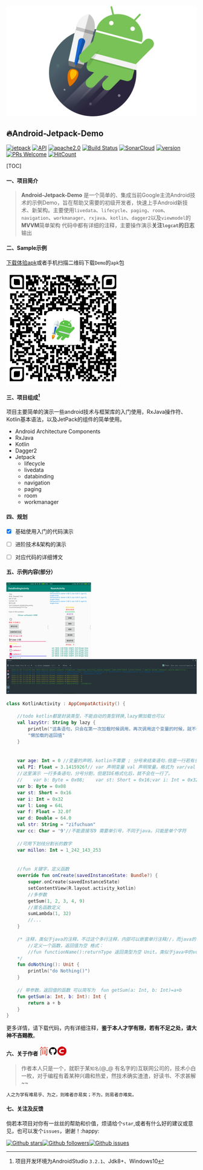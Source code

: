 ![android-jetpack-demo](./images/jetpack-hero.png)

## 🔥Android-Jetpack-Demo

[![jetpack](https://img.shields.io/badge/志威-Jetpack-brightgreen.svg)](https://developer.android.com/jetpack/) [![API](https://img.shields.io/badge/API-21%2B-brightgreen.svg?style=flat)](https://android-arsenal.com/api?level=21) [![apache2.0](https://img.shields.io/badge/license-apache2.0-brightgreen.svg)](./LICENSE) [![Build Status](https://travis-ci.org/zhiwei1990/android-jetpack-demo.svg?branch=master)](https://travis-ci.org/zhiwei1990/android-jetpack-demo) [![SonarCloud](https://sonarcloud.io/api/project_badges/measure?project=zhiwei1990_android-jetpack-demo&metric=alert_status)](https://sonarcloud.io/dashboard?id=zhiwei1990_android-jetpack-demo) [![version](https://img.shields.io/github/release/zhiwei1990/android-jetpack-demo.svg)](https://github.com/zhiwei1990/android-jetpack-demo/releases) [![PRs Welcome](https://img.shields.io/badge/PRs-welcome-brightgreen.svg?style=flat-square)](http://makeapullrequest.com) [![HitCount](http://hits.dwyl.io/zhiwei1990/android-jetpack-demo.svg)](http://hits.dwyl.io/zhiwei1990/android-jetpack-demo)

[TOC]

####  一、项目简介

> **Android-Jetpack-Demo** 是一个简单的、集成当前Google主流Android技术的示例Demo，旨在帮助又需要的初级开发者，快速上手Android新技术、新架构。主要使用`livedata`、`lifecycle`、`paging`、`room`、`navigation`、`workmanager`、`rxjava`、`kotlin`、`dagger2`以及`viewmodel`的**MVVM**简单架构
> 代码中都有详细的注释，主要操作演示**关注`logcat`的日志**输出

#### 二、Sample示例

[下载体验apk](https://raw.githubusercontent.com/zhiwei1990/android-jetpack-demo/master/apk/app-debug.apk)或者手机扫描二维码下载`Demo`的`apk`包

![扫描下载](./images/QR_Jetpack.png)

#### 三、项目组成[^1]

项目主要简单的演示一些android技术与框架库的入门使用，RxJava操作符、Kotlin基本语法，以及JetPack的组件的简单使用。

- Android Architecture Components
- RxJava
- Kotlin
- Dagger2
- Jetpack
  - lifecycle
  - livedata
  - databinding
  - navigation
  - paging
  - room
  - workmanager

#### 四、规划

- [x] 基础使用入门的代码演示
- [ ] 进阶技术&架构的演示
- [ ] 对应代码的详细博文



#### 五、示例内容(部分）

![databinding](./images/databinding.png)![lifecycle](./images/lifecycle.png)![logcat](./images/logcat.png)

```kotlin
class KotlinActivity : AppCompatActivity() {

    //todo kotlin都是封装类型，不能自动的类型转换,lazy懒加载也可以
    val lazyStr: String by lazy {
        println("这条语句，只会在第一次加载时候调用，再次调用这个变量的时候，就不会打印了")
        "懒加载的返回值"
    }


    var age: Int = 0 //变量的声明，kotlin不需要 ; 分号来结束语句.但是一行若有多个语句，可以用 ; 分割
    val PI: Float = 3.1415926f// var 声明变量 val 声明常量。格式为 var/val name:Type = init ,:Type 也可以省略
    //这里演示 一行多条语句，分号分割，但是IDE格式化后，就不会在一行了。
    //    var b: Byte = 0x08;    var st: Short = 0x16;var i: Int = 0x32;var l: Long = 64L; var f: Float = 32.0f;var d:Double=64.0;
    var b: Byte = 0x08
    var st: Short = 0x16
    var i: Int = 0x32
    var l: Long = 64L
    var f: Float = 32.0f
    var d: Double = 64.0
    val str: String = "zifuchuan"
    var cc: Char = '9'//不能直接写9 需要单引号，不同于java。只能是单个字符

    //可用下划线分割长的数字
    var millon: Int = 1_242_143_253


    //fun 关键字，定义函数
    override fun onCreate(savedInstanceState: Bundle?) {
        super.onCreate(savedInstanceState)
        setContentView(R.layout.activity_kotlin)
        //多参数
        getSum(1, 2, 3, 4, 9)
        //匿名函数定义
        sumLambda(1, 32)
		//...
    }

    /* 注释，类似于java的注释，不过这个多行注释，内部可以嵌套单行注释//，而java的不行
        //定义一个函数，返回值为空 格式：
        //fun functionName():returnType 返回类型为空 Unit。类似于java中的void,Unit可省略。其他不行。
    */
    fun doNothing(): Unit {
        println("do Nothing()")
    }

    // 带参数，返回值的函数 可以简写为  fun getSum(a: Int, b: Int)=a+b
    fun getSum(a: Int, b: Int): Int {
        return a + b
    }
}
```

更多详情，请下载代码，内有详细注释，**鉴于本人才学有限，若有不足之处，请大神不吝赐教**。

#### 六、关于作者 [![jianshu](./images/jianshu.png)](https://www.jianshu.com/u/72294e6848c0)[![github](./images/github.png)](https://github.com/zhiwei1990)[![csdn](./images/csdn.png)](https://blog.csdn.net/zhiwei9001)

> 作者本人只是一个，就职于某`知名`(@_@ 有名字的)互联网公司的，技术小白一枚，对于编程有着某种兴趣和热爱，然技术确实渣渣，好读书、不求甚解~~

`人之为学有难易乎、为之，则难者亦易矣；不为，则易者亦难矣。`

#### 七、关注及反馈

倘若本项目对你有一丝丝的帮助和价值，烦请给个`star`,或者有什么好的建议或意见，也可以发个`issues`，谢谢！:happy:

[![Github stars](https://img.shields.io/github/stars/zhiwei1990/android-jetpack-demo.svg?style=social&label=star)](https://github.com/zhiwei1990/android-jetpack-demo)[![Github followers](https://img.shields.io/github/followers/zhiwei1990.svg?style=social&label=follow)](https://github.com/zhiwei1990/android-jetpack-demo)[![Github issues](https://img.shields.io/github/issues/zhiwei1990/android-jetpack-demo.svg?style=social&label=issues)](https://github.com/zhiwei1990/android-jetpack-demo)



[^1]: 项目开发环境为AndroidStudio `3.2.1`、Jdk8+、Windows10

